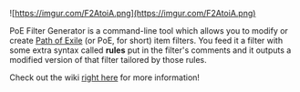![https://imgur.com/F2AtoiA.png](https://imgur.com/F2AtoiA.png)

PoE Filter Generator is a command-line tool which allows you to modify or create [Path of Exile](https://www.pathofexile.com/) (or PoE, for short) item filters. You feed it a filter with some extra syntax called **rules** put in the filter's comments and it outputs a modified version of that filter tailored by those rules.


Check out the wiki [right here](https://github.com/ajoscram/PoE-Filter-Generator/wiki) for more information!
